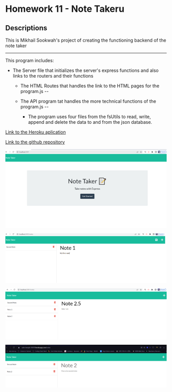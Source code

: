# Homework 11 - Note Takeru

## Descriptions

This is Mikhail Sookwah's project of creating the functioning backend of the note taker

---

This program includes:

* The Server file that initializes the server's express functions and also links to the routers and their functions

    * The HTML Routes that handles the link to the HTML pages for the program.js --

    * The API program tat handles the more technical functions of the program.js --

        * The program uses four files from the fsUtils to read, write, append and delete the data to and from the json database.

[Link to the Heroku aplication ](https://calm-temple-92870.herokuapp.com)

[Link to the github repository](https://github.com/Mikhail25/Hw11-NoteTaker)

![Screenshot of the application](./public/assets/images/Screen%201.png)

![Screenshot of the functionality of the application](./public/assets/images/Screen%202.png)

![Screenshot showing that you need to enter both fields to save the note to the database](./public/assets/images/Screen%203.png)

![Showing the deletion of one of the notes, also showing the application through Heroku server](./public/assets/images/Screen%204.png)